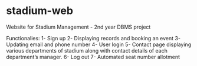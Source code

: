 # stadium-web
Website for Stadium Management - 2nd year DBMS project 


Functionalies:
1- Sign up 
2- Displaying records and booking an event
3- Updating email and phone number
4- User login
5- Contact page displaying various departments of stadium along with contact details of each department’s manager.
6- Log out
7- Automated seat number allotment
